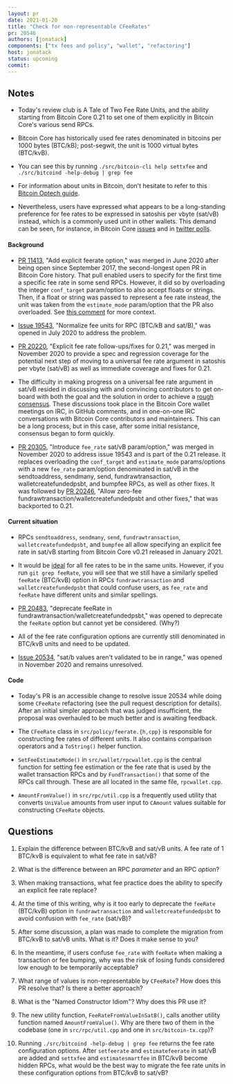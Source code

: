 ```yaml
---
layout: pr
date: 2021-01-20
title: "Check for non-representable CFeeRates"
pr: 20546
authors: [jonatack]
components: ["tx fees and policy", "wallet", "refactoring"]
host: jonatack
status: upcoming
commit:
---
```


## Notes

- Today's review club is A Tale of Two Fee Rate Units, and the ability starting
  from Bitcoin Core 0.21 to set one of them explicitly in Bitcoin Core's various
  send RPCs.

- Bitcoin Core has historically used fee rates denominated in bitcoins per 1000
  bytes (BTC/kB); post-segwit, the unit is 1000 virtual bytes (BTC/kvB).

- You can see this by running `./src/bitcoin-cli help settxfee` and
  `./src/bitcoind -help-debug | grep fee`

- For information about units in Bitcoin, don't hesitate to refer to this
  [Bitcoin Optech
  guide](https://github.com/bitcoinops/bitcoinops.github.io/blob/master/STYLE.md#units).

- Nevertheless, users have expressed what appears to be a long-standing
  preference for fee rates to be expressed in satoshis per vbyte (sat/vB)
  instead, which is a commonly used unit in other wallets. This demand can be
  seen, for instance, in Bitcoin Core
  [issues](https://github.com/bitcoin-core/gui/issues/64) and in [twitter
  polls](https://twitter.com/jonatack/status/1318890833131823104).

#### Background

- [PR 11413](https://github.com/bitcoin/bitcoin/pull/11413), "Add explicit
  feerate option," was merged in June 2020 after being open since September 2017,
  the second-longest open PR in Bitcoin Core history. That pull enabled users to
  specify for the first time a specific fee rate in some send RPCs. However, it
  did so by overloading the integer `conf_target` param/option to also accept
  floats or strings. Then, if a float or string was passed to represent a fee
  rate instead, the unit was taken from the `estimate_mode` param/option that
  the PR also overloaded. See [this
  comment](https://github.com/bitcoin/bitcoin/pull/11413#issuecomment-649730975)
  for more context.

- [Issue 19543](https://github.com/bitcoin/bitcoin/issues/19543), "Normalize fee
  units for RPC (BTC/kB and sat/B)," was opened in July 2020 to address the
  problem.

- [PR 20220](https://github.com/bitcoin/bitcoin/pull/20220), "Explicit fee rate
  follow-ups/fixes for 0.21," was merged in November 2020 to provide a spec and
  regression coverage for the potential next step of moving to a universal fee
  rate argument in satoshis per vbyte (sat/vB) as well as immediate coverage and
  fixes for 0.21.

- The difficulty in making progress on a universal fee rate argument in sat/vB
  resided in discussing with and convincing contributors to get on-board with
  both the goal and the solution in order to achieve a [rough
  consensus](https://tools.ietf.org/html/rfc7282). These discussions took place
  in the Bitcoin Core wallet meetings on IRC, in GitHub comments, and in
  one-on-one IRC conversations with Bitcoin Core contributors and
  maintainers. This can be a long process, but in this case, after some initial
  resistance, consensus began to form quickly.

- [PR 20305](https://github.com/bitcoin/bitcoin/pull/20305), "Introduce
  `fee_rate` sat/vB param/option," was merged in November 2020 to address issue
  19543 and is part of the 0.21 release. It replaces overloading the
  `conf_target` and `estimate_mode` params/options with a new `fee_rate`
  param/option denominated in sat/vB in the sendtoaddress, sendmany, send,
  fundrawtransaction, walletcreatefundedpsbt, and bumpfee RPCs, as well as other
  fixes. It was followed by [PR
  20246](https://github.com/bitcoin/bitcoin/pull/20426), "Allow zero-fee
  fundrawtransaction/walletcreatefundedpsbt and other fixes," that was
  backported to 0.21.

#### Current situation

- RPCs `sendtoaddress`, `sendmany`, `send`, `fundrawtransaction`,
  `walletcreatefundedpsbt`, and `bumpfee` all allow specifying an explicit fee
  rate in sat/vB starting from Bitcoin Core v0.21 released in January 2021.

- It would be
  [ideal](http://www.erisian.com.au/bitcoin-core-dev/log-2021-01-15.html#l-769)
  for all fee rates to be in the same units. However, if you run `git grep
  feeRate`, you will see that we still have a similarly spelled `feeRate`
  (BTC/kvB) option in RPCs `fundrawtransaction` and `walletcreatefundedpsbt`
  that could confuse users, as `fee_rate` and `feeRate` have different units and
  similar spellings.

- [PR 20483](https://github.com/bitcoin/bitcoin/pull/20483), "deprecate feeRate
  in fundrawtransaction/walletcreatefundedpsbt," was opened to deprecate the
  `feeRate` option but cannot yet be considered. (Why?)

- All of the fee rate configuration options are currently still denominated in
  BTC/kvB units and need to be updated.

- [Issue 20534](https://github.com/bitcoin/bitcoin/issues/20534), "sat/b values
  aren't validated to be in range," was opened in November 2020 and remains
  unresolved.

#### Code

- Today's PR is an accessible change to resolve issue 20534 while doing some
  `CFeeRate` refactoring (see the pull request description for details). After
  an initial simpler approach that was judged insufficient, the proposal was
  overhauled to be much better and is awaiting feedback.

- The `CFeeRate` class in `src/policy/feerate.{h,cpp}` is responsible for
  constructing fee rates of different units. It also contains comparison
  operators and a `ToString()` helper function.

- `SetFeeEstimateMode()` in `src/wallet/rpcwallet.cpp` is the central function
  for setting fee estimation or the fee rate that is used by the wallet
  transaction RPCs and by `FundTransaction()` that some of the RPCs call
  through. These are all located in the same file, `rpcwallet.cpp`.

- `AmountFromValue()` in `src/rpc/util.cpp` is a frequently used utility that
  converts `UniValue` amounts from user input to `CAmount` values suitable for
  constructing `CFeeRate` objects.

## Questions

1.  Explain the difference between BTC/kvB and sat/vB units. A fee rate of 1
    BTC/kvB is equivalent to what fee rate in sat/vB?

2.  What is the difference between an RPC *parameter* and an RPC *option*?

3.  When making transactions, what fee practice does the ability to specify an
    explicit fee rate replace?

4.  At the time of this writing, why is it too early to deprecate the `feeRate`
    (BTC/kvB) option in `fundrawtransaction` and `walletcreatefundedpsbt` to
    avoid confusion with `fee_rate` (sat/vB)?

5.  After some discussion, a plan was made to complete the migration from
    BTC/kvB to sat/vB units. What is it? Does it make sense to you?

6.  In the meantime, if users confuse `fee_rate` with `feeRate` when making a
    transaction or fee bumping, why was the risk of losing funds considered low
    enough to be temporarily acceptable?

7.  What range of values is non-representable by `CFeeRate`? How does this PR
    resolve that? Is there a better approach?

8.  What is the "Named Constructor Idiom"? Why does this PR use it?

9.  The new utility function, `FeeRateFromValueInSatB()`, calls another utility
    function named `AmountFromValue()`. Why are there two of them in the
    codebase (one in `src/rpc/util.cpp` and one in `src/bitcoin-tx.cpp`)?

10. Running `./src/bitcoind -help-debug | grep fee` returns the fee rate
    configuration options. After `setfeerate` and `estimatefeerate` in sat/vB
    are added and `settxfee` and `estimatesmartfee` in BTC/kvB become hidden
    RPCs, what would be the best way to migrate the fee rate units in these
    configuration options from BTC/kvB to sat/vB?

<!-- TODO: After meeting, uncomment and add meeting log between the irc tags
## Meeting Log

{% irc %}
{% endirc %}
-->
